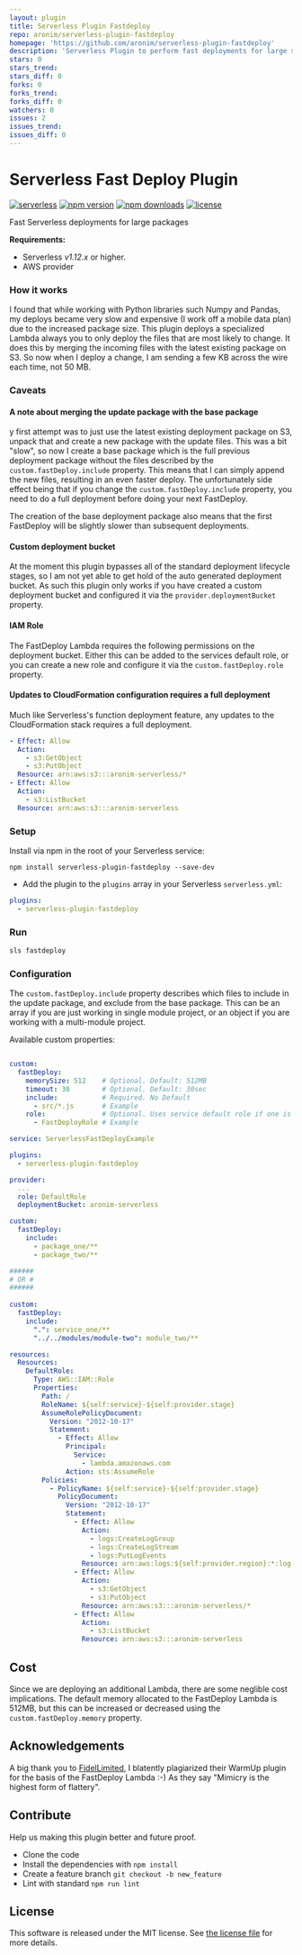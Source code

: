 ```yaml
---
layout: plugin
title: Serverless Plugin Fastdeploy
repo: aronim/serverless-plugin-fastdeploy
homepage: 'https://github.com/aronim/serverless-plugin-fastdeploy'
description: 'Serverless Plugin to perform fast deployments for large service packages.'
stars: 0
stars_trend: 
stars_diff: 0
forks: 0
forks_trend: 
forks_diff: 0
watchers: 0
issues: 2
issues_trend: 
issues_diff: 0
---
```



Serverless Fast Deploy Plugin 
==========================
[![serverless](http://public.serverless.com/badges/v3.svg)](http://www.serverless.com)
[![npm version](https://badge.fury.io/js/serverless-plugin-fastdeploy.svg)](https://badge.fury.io/js/serverless-plugin-fastdeploy)
[![npm downloads](https://img.shields.io/npm/dm/serverless-plugin-fastdeploy.svg)](https://www.npmjs.com/package/serverless-plugin-fastdeploy)
[![license](https://img.shields.io/npm/l/serverless-plugin-fastdeploy.svg)](https://raw.githubusercontent.com/aronim/serverless-plugin-fastdeploy/master/LICENSE)

Fast Serverless deployments for large packages

**Requirements:**
* Serverless *v1.12.x* or higher.
* AWS provider

### How it works

I found that while working with Python libraries such Numpy and Pandas, my deploys became very slow and expensive (I 
work off a mobile data plan) due to the increased package size. This plugin deploys a specialized Lambda always you to 
only deploy the files that are most likely to change. It does this by merging the incoming files with the latest 
existing package on S3. So now when I deploy a change, I am sending a few KB across the wire each time, not 50 MB.

### Caveats

#### A note about merging the update package with the base package

y first attempt was to just use the latest existing deployment package on S3, unpack that and
create a new package with the update files. This was a bit "slow", so now I create a base package which is the full 
previous deployment package without the files described by the `custom.fastDeploy.include` property. This means that I 
can simply append the new files, resulting in an even faster deploy. The unfortunately side effect being that if you 
change the `custom.fastDeploy.include` property, you need to do a full deployment before doing your next FastDeploy.

The creation of the base deployment package also means that the first FastDeploy will be slightly slower than subsequent
deployments.

#### Custom deployment bucket

At the moment this plugin bypasses all of the standard deployment lifecycle stages, so I am not yet able to get hold of 
the auto generated deployment bucket. As such this plugin only works if you have created a custom deployment bucket and 
configured it via the `provider.deploymentBucket` property.

#### IAM Role

The FastDeploy Lambda requires the following permissions on the deployment bucket. Either this can be added to the 
services default role, or you can create a new role and configure it via the `custom.fastDeploy.role` property.

#### Updates to CloudFormation configuration requires a full deployment
Much like Serverless's function deployment feature, any updates to the CloudFormation stack requires a full deployment.  

```yaml
- Effect: Allow
  Action:
    - s3:GetObject
    - s3:PutObject
  Resource: arn:aws:s3:::aronim-serverless/*
- Effect: Allow
  Action:
    - s3:ListBucket
  Resource: arn:aws:s3:::aronim-serverless     
```

### Setup

 Install via npm in the root of your Serverless service:
```
npm install serverless-plugin-fastdeploy --save-dev
```

* Add the plugin to the `plugins` array in your Serverless `serverless.yml`:

```yml
plugins:
  - serverless-plugin-fastdeploy
```

### Run

```bash
sls fastdeploy
```

### Configuration

The `custom.fastDeploy.include` property describes which files to include in the update package, and exclude from the 
base package. This can be an array if you are just working in single module project, or an object if you are working with a 
multi-module project.

Available custom properties:
```yaml

custom:
  fastDeploy:
    memorySize: 512    # Optional. Default: 512MB
    timeout: 30        # Optional. Default: 30sec
    include:           # Required. No Default
      - src/*.js       # Example
    role:              # Optional. Uses service default role if one is provided
      - FastDeployRole # Example

```

```yml
service: ServerlessFastDeployExample

plugins:
  - serverless-plugin-fastdeploy

provider:
  ...
  role: DefaultRole
  deploymentBucket: aronim-serverless

custom:
  fastDeploy:
    include:
      - package_one/**
      - package_two/**

######      
# OR #      
###### 
 
custom:
  fastDeploy:
    include:
      ".": service_one/**
      "../../modules/module-two": module_two/**     

resources:
  Resources:
    DefaultRole:
      Type: AWS::IAM::Role
      Properties:
        Path: /
        RoleName: ${self:service}-${self:provider.stage}
        AssumeRolePolicyDocument:
          Version: "2012-10-17"
          Statement:
            - Effect: Allow
              Principal:
                Service:
                  - lambda.amazonaws.com
              Action: sts:AssumeRole
        Policies:
          - PolicyName: ${self:service}-${self:provider.stage}
            PolicyDocument:
              Version: "2012-10-17"
              Statement:
                - Effect: Allow
                  Action:
                    - logs:CreateLogGroup
                    - logs:CreateLogStream
                    - logs:PutLogEvents
                  Resource: arn:aws:logs:${self:provider.region}:*:log-group:/aws/lambda/*:*:*
                - Effect: Allow
                  Action:
                    - s3:GetObject
                    - s3:PutObject
                  Resource: arn:aws:s3:::aronim-serverless/*
                - Effect: Allow
                  Action:
                    - s3:ListBucket
                  Resource: arn:aws:s3:::aronim-serverless     
```

## Cost
Since we are deploying an additional Lambda, there are some neglible cost implications. The default memory allocated to 
the FastDeploy Lambda is 512MB, but this can be increased or decreased using the `custom.fastDeploy.memory` property.

## Acknowledgements
A big thank you to [FidelLimited](https://github.com/FidelLimited/), I blatently plagiarized their WarmUp plugin for the 
basis of the FastDeploy Lambda :-) As they say "Mimicry is the highest form of flattery".


## Contribute

Help us making this plugin better and future proof.

* Clone the code
* Install the dependencies with `npm install`
* Create a feature branch `git checkout -b new_feature`
* Lint with standard `npm run lint`

## License

This software is released under the MIT license. See [the license file](LICENSE) for more details.
